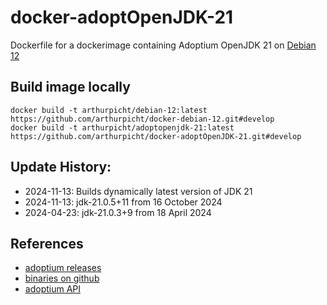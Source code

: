# docker-adoptOpenJDK-21

Dockerfile for a dockerimage containing Adoptium OpenJDK 21 on [Debian 12](https://github.com/arthurpicht/docker-debian-12)

## Build image locally

    docker build -t arthurpicht/debian-12:latest https://github.com/arthurpicht/docker-debian-12.git#develop
    docker build -t arthurpicht/adoptopenjdk-21:latest https://github.com/arthurpicht/docker-adoptOpenJDK-21.git#develop

## Update History:

* 2024-11-13: Builds dynamically latest version of JDK 21
* 2024-11-13: jdk-21.0.5+11 from 16 October 2024
* 2024-04-23: jdk-21.0.3+9 from 18 April 2024

## References

* [adoptium releases](https://adoptium.net/de/temurin/releases/)
* [binaries on github](https://github.com/adoptium/temurin21-binaries)
* [adoptium API](https://github.com/adoptium/api.adoptium.net/blob/main/docs/cookbook.adoc#example-three-scripting-a-download-using-the-adoptium-api)
